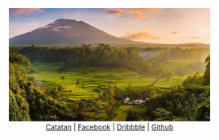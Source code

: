 <p align="center">
  <img src="Pemandangan-Desa.jpg" width="400px" alt="">
  <br>
  <a href="https://haikelz.net" alt="">Catatan</a>  |  <a href="https://facebook.com/kelgfx" alt="">Facebook</a>  |  <a href="https://dribbble.com/haikelz" alt="">Dribbble</a>  |  <a href="https://github.com/haikelz" alt="">Github</a>
</p>

